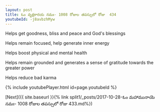 ```yaml
---
layout: post
title: ఓం వృక్షకారయ నమః- 1008 రోజుల తపస్సులో రోజు  434
youtubeId: -j8avbzhMyw
---
```

 
 
Helps get goodness, bliss and peace and God's blessings
 
Helps remain focused, help generate inner energy 
 
Helps boost physical and mental health 
 
Helps remain grounded and generates a sense of gratitude towards the greater power 
 
Helps reduce bad karma
 
 
 
 


{% include youtubePlayer.html id=page.youtubeId %}
 
[Next]({{ site.baseurl }}{% link  split1/_posts/2017-10-28-ఓం మహామునాయె నమః- 1008 రోజుల తపస్సులో రోజు  433.md%})
 
